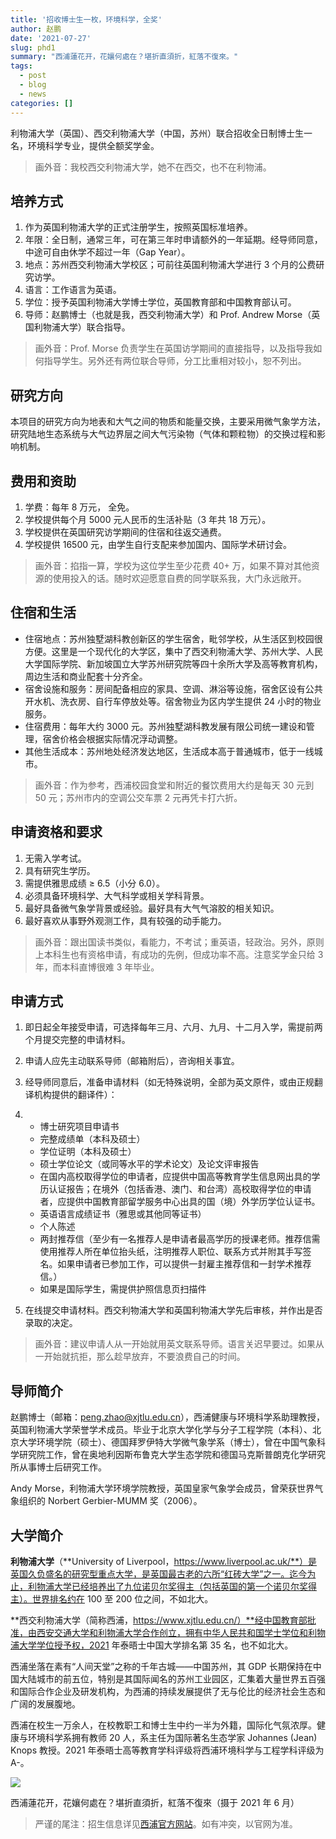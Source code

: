 ```yaml
---
title: '招收博士生一枚，环境科学，全奖'
author: 赵鹏
date: '2021-07-27'
slug: phd1
summary: "西浦蓮花开，花孃何處在？堪折直須折，紅落不復來。"
tags:
  - post
  - blog
  - news
categories: []
---
```


利物浦大学（英国）、西交利物浦大学（中国，苏州）联合招收全日制博士生一名，环境科学专业，提供全额奖学金。

> 画外音：我校西交利物浦大学，她不在西交，也不在利物浦。

## 培养方式

1. 作为英国利物浦大学的正式注册学生，按照英国标准培养。
2. 年限：全日制，通常三年，可在第三年时申请额外的一年延期。经导师同意，中途可自由休学不超过一年（Gap Year）。
3. 地点：苏州西交利物浦大学校区；可前往英国利物浦大学进行 3 个月的公费研究访学。
4. 语言：工作语言为英语。
5. 学位：授予英国利物浦大学博士学位，英国教育部和中国教育部认可。
6. 导师：赵鹏博士（也就是我，西交利物浦大学）和 Prof. Andrew Morse（英国利物浦大学）联合指导。

> 画外音：Prof. Morse 负责学生在英国访学期间的直接指导，以及指导我如何指导学生。另外还有两位联合导师，分工比重相对较小，恕不列出。

## 研究方向

本项目的研究方向为地表和大气之间的物质和能量交换，主要采用微气象学方法，研究陆地生态系统与大气边界层之间大气污染物（气体和颗粒物）的交换过程和影响机制。

## 费用和资助

1. 学费：每年 8 万元， 全免。
2. 学校提供每个月 5000 元人民币的生活补贴（3 年共 18 万元）。
3. 学校提供在英国研究访学期间的住宿和往返交通费。
4. 学校提供  16500 元，由学生自行支配来参加国内、国际学术研讨会。

> 画外音：掐指一算，学校为这位学生至少花费 40+ 万，如果不算对其他资源的使用投入的话。随时欢迎愿意自费的同学联系我，大门永远敞开。

## 住宿和生活

- 住宿地点：苏州独墅湖科教创新区的学生宿舍，毗邻学校，从生活区到校园很方便。这里是一个现代化的大学区，集中了西交利物浦大学、苏州大学、人民大学国际学院、新加坡国立大学苏州研究院等四十余所大学及高等教育机构，周边生活和商业配套十分齐全。
- 宿舍设施和服务：房间配备相应的家具、空调、淋浴等设施，宿舍区设有公共开水机、洗衣房、自行车停放处等。宿舍物业为区内学生提供 24 小时的物业服务。
- 住宿费用：每年大约 3000 元。苏州独墅湖科教发展有限公司统一建设和管理，宿舍价格会根据实际情况浮动调整。
- 其他生活成本：苏州地处经济发达地区，生活成本高于普通城市，低于一线城市。

> 画外音：作为参考，西浦校园食堂和附近的餐饮费用大约是每天 30 元到 50 元；苏州市内的空调公交车票 2 元再凭卡打六折。

## 申请资格和要求

1. 无需入学考试。
2. 具有研究生学历。
3. 需提供雅思成绩 ≥ 6.5（小分 6.0）。
4. 必须具备环境科学、大气科学或相关学科背景。
5. 最好具备微气象学背景或经验。最好具有大气气溶胶的相关知识。
6. 最好喜欢从事野外观测工作，具有较强的动手能力。

> 画外音：跟出国读书类似，看能力，不考试；重英语，轻政治。另外，原则上本科生也有资格申请，有成功的先例，但成功率不高。注意奖学金只给 3 年，而本科直博很难 3 年毕业。

## 申请方式

1. 即日起全年接受申请，可选择每年三月、六月、九月、十二月入学，需提前两个月提交完整的申请材料。

2. 申请人应先主动联系导师（邮箱附后），咨询相关事宜。

3. 经导师同意后，准备申请材料（如无特殊说明，全部为英文原件，或由正规翻译机构提供的翻译件）：

4. - 博士研究项目申请书
   - 完整成绩单（本科及硕士）
   - 学位证明（本科及硕士）
   - 硕士学位论文（或同等水平的学术论文）及论文评审报告
   - 在国内高校取得学位的申请者，应提供中国高等教育学生信息网出具的学历认证报告；在境外（包括香港、澳门、和台湾）高校取得学位的申请者，应提供中国教育部留学服务中心出具的国（境）外学历学位认证书。
   - 英语语言成绩证书（雅思或其他同等证书）
   - 个人陈述
   - 两封推荐信（至少有一名推荐人是申请者最高学历的授课老师。推荐信需使用推荐人所在单位抬头纸，注明推荐人职位、联系方式并附其手写签名。如果申请者已参加工作，可以提供一封雇主推荐信和一封学术推荐信。）
   - 如果是国际学生，需提供护照信息页扫描件

5. 在线提交申请材料。西交利物浦大学和英国利物浦大学先后审核，并作出是否录取的决定。

> 画外音：建议申请人从一开始就用英文联系导师。语言关迟早要过。如果从一开始就抗拒，那么趁早放弃，不要浪费自己的时间。

## 导师简介

赵鹏博士（邮箱：peng.zhao@xjtlu.edu.cn），西浦健康与环境科学系助理教授，英国利物浦大学荣誉学术成员。毕业于北京大学化学与分子工程学院（本科）、北京大学环境学院（硕士）、德国拜罗伊特大学微气象学系（博士），曾在中国气象科学研究院工作，曾在奥地利因斯布鲁克大学生态学院和德国马克斯普朗克化学研究所从事博士后研究工作。

Andy Morse，利物浦大学环境学院教授，英国皇家气象学会成员，曾荣获世界气象组织的 Norbert Gerbier-MUMM 奖（2006）。

## 大学简介

**利物浦大学**（**University of Liverpool，https://www.liverpool.ac.uk/**）是英国久负盛名的研究型重点大学，是英国最古老的六所“红砖大学”之一。迄今为止，利物浦大学已经培养出了九位诺贝尔奖得主（包括英国的第一个诺贝尔奖得主）。世界排名约在 100 至 200 位之间，不如北大。

**西交利物浦大学（简称西浦，https://www.xjtlu.edu.cn/）**经中国教育部批准，由西安交通大学和利物浦大学合作创立，拥有中华人民共和国学士学位和利物浦大学学位授予权，2021 年泰晤士中国大学排名第 35 名，也不如北大。

西浦坐落在素有“人间天堂”之称的千年古城——中国苏州，其 GDP 长期保持在中国大陆城市的前五位，特别是其国际闻名的苏州工业园区，汇集着大量世界五百强和国际合作企业及研发机构，为西浦的持续发展提供了无与伦比的经济社会生态和广阔的发展腹地。

西浦在校生一万余人，在校教职工和博士生中约一半为外籍，国际化气氛浓厚。健康与环境科学系拥有教师 20 人，系主任为国际著名生态学家 Johannes (Jean) Knops 教授。2021 年泰晤士高等教育学科评级将西浦环境科学与工程学科评级为 A-。



![](/image/photo-xjtlu-lotus.jpg)

西浦蓮花开，花孃何處在？堪折直須折，紅落不復來（摄于 2021 年 6 月）



> 严谨的尾注：招生信息详见[西浦官方网站](https://www.xjtlu.edu.cn/zh/study/phd/environmental-science)。如有冲突，以官网为准。
